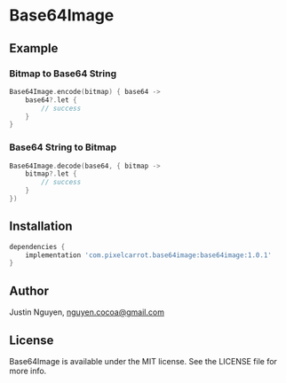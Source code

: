 # Base64Image

## Example

### Bitmap to Base64 String
```kotlin
Base64Image.encode(bitmap) { base64 ->
    base64?.let {
        // success
    }
}
```

### Base64 String to Bitmap
```kotlin
Base64Image.decode(base64, { bitmap ->
    bitmap?.let {
        // success
    }
})
```

## Installation

```groovy
dependencies {
    implementation 'com.pixelcarrot.base64image:base64image:1.0.1'
}
```

## Author

Justin Nguyen, nguyen.cocoa@gmail.com

## License

Base64Image is available under the MIT license. See the LICENSE file for more info.
